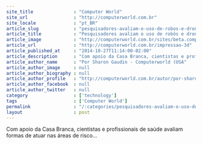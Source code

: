 ```yaml
---
site_title               : "Computer World"
site_url                 : "http://computerworld.com.br"
site_locale              : "pt_BR"
article_slug             : "pesquisadores-avaliam-o-uso-de-robos-e-drones-para-combater-o-ebola"
article_title            : "Pesquisadores avaliam o uso de robôs e drones para combater o Ebola"
article_image            : "http://computerworld.com.br/sites/beta.computerworld.com.br/files/news_articles/robo_ebola_625.jpg"
article_url              : "http://computerworld.com.br/impressao-3d"
article_published_at     : "2014-10-27T11:14:00-02:00"
article_description      : "Com apoio da Casa Branca, cientistas e profissionais de saúde avaliam formas de atuar nas áreas de risco..."
article_author_name      : "Por Sharon Gaudin - Computerworld (USA"
article_author_image     : null
article_author_biography : null
article_author_profile   : "http://computerworld.com.br/autor/por-sharon-gaudin-computerworld-usa"
article_author_facebook  : null
article_author_twitter   : null
category                 : ['technology']
tags                     : ['Computer World']
permalink                : "/:categories/pesquisadores-avaliam-o-uso-de-robos-e-drones-para-combater-o-ebola/"
layout                   : post
---
```


Com apoio da Casa Branca, cientistas e profissionais de saúde avaliam formas de atuar nas áreas de risco...
